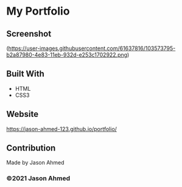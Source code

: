 # My Portfolio

## Screenshot
(https://user-images.githubusercontent.com/61637816/103573795-b2a87980-4e83-11eb-932d-e253c1702922.png)

## Built With
* HTML
* CSS3

## Website
https://jason-ahmed-123.github.io/portfolio/

## Contribution
Made by Jason Ahmed

### ©️2021 Jason Ahmed
